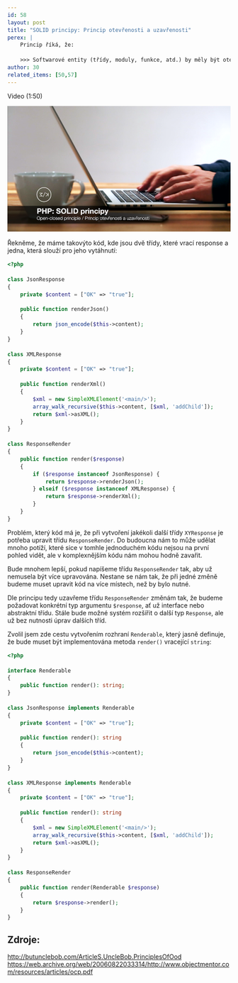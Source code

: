 ```yaml
---
id: 58
layout: post
title: "SOLID principy: Princip otevřenosti a uzavřenosti"
perex: |
    Princip říká, že:

    >>> Softwarové entity (třídy, moduly, funkce, atd.) by měly být otevřené pro rozšíření, ale uzavřené pro změnu.
author: 30
related_items: [50,57]
---
```


Video (1:50)

[![Video na Youtube](/assets/images/posts/2018/solid-2/youtube.png)](http://www.youtube.com/watch?v=5e63vXtn-zc)

Řekněme, že máme takovýto kód, kde jsou dvě třídy, které vrací response a jedna, která slouží pro jeho vytáhnutí:

```php
<?php

class JsonResponse
{
    private $content = ["OK" => "true"];

    public function renderJson()
    {
        return json_encode($this->content);
    }
}

class XMLResponse
{
    private $content = ["OK" => "true"];

    public function renderXml()
    {
        $xml = new SimpleXMLElement('<main/>');
        array_walk_recursive($this->content, [$xml, 'addChild']);
        return $xml->asXML();
    }
}

class ResponseRender
{
    public function render($response)
    {
        if ($response instanceof JsonResponse) {
            return $response->renderJson();
        } elseif ($response instanceof XMLResponse) {
            return $response->renderXml();
        }
    }
}
```

Problém, který kód má je, že při vytvoření jakékoli další třídy ```XYResponse``` je potřeba upravit třídu ```ResponseRender```. Do budoucna nám to může udělat mnoho potíží, které sice v tomhle jednoduchém kódu nejsou na první pohled vidět, ale v komplexnějším kódu nám mohou hodně zavařit.

Bude mnohem lepší, pokud napíšeme třídu ```ResponseRender``` tak, aby už nemusela být více upravována. Nestane se nám tak, že při jedné změně budeme muset upravit kód na více místech, než by bylo nutné.

Dle principu tedy uzavřeme třídu ```ResponseRender``` změnám tak, že budeme požadovat konkrétní typ argumentu ```$response```, ať už interface nebo abstraktní třídu. Stále bude možné systém rozšířit o další typ ```Response```, ale už bez nutnosti úprav dalších tříd.

Zvolil jsem zde cestu vytvořením rozhraní ```Renderable```, který jasně definuje, že bude muset být implementována metoda ```render()``` vracející ```string```:
```php
<?php

interface Renderable
{
    public function render(): string;
}

class JsonResponse implements Renderable
{
    private $content = ["OK" => "true"];

    public function render(): string
    {
        return json_encode($this->content);
    }
}

class XMLResponse implements Renderable
{
    private $content = ["OK" => "true"];

    public function render(): string
    {
        $xml = new SimpleXMLElement('<main/>');
        array_walk_recursive($this->content, [$xml, 'addChild']);
        return $xml->asXML();
    }
}

class ResponseRender
{
    public function render(Renderable $response)
    {
        return $response->render();
    }
}
```

## Zdroje:
http://butunclebob.com/ArticleS.UncleBob.PrinciplesOfOod
https://web.archive.org/web/20060822033314/http://www.objectmentor.com/resources/articles/ocp.pdf